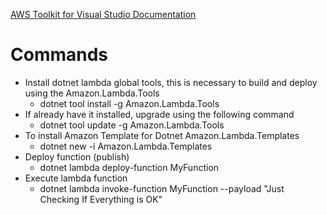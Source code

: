 [AWS Toolkit for Visual Studio Documentation](https://docs.aws.amazon.com/aws-toolkit-visual-studio/index.html)

# Commands

- Install dotnet lambda global tools, this is necessary to build and deploy using the Amazon.Lambda.Tools
  - dotnet tool install -g Amazon.Lambda.Tools
- If already have it installed, upgrade using the following command
  - dotnet tool update -g Amazon.Lambda.Tools
- To install Amazon Template for Dotnet Amazon.Lambda.Templates
  - dotnet new -i Amazon.Lambda.Templates
- Deploy function (publish)
  - dotnet lambda deploy-function MyFunction
- Execute lambda function
  - dotnet lambda invoke-function MyFunction --payload "Just Checking If Everything is OK"
